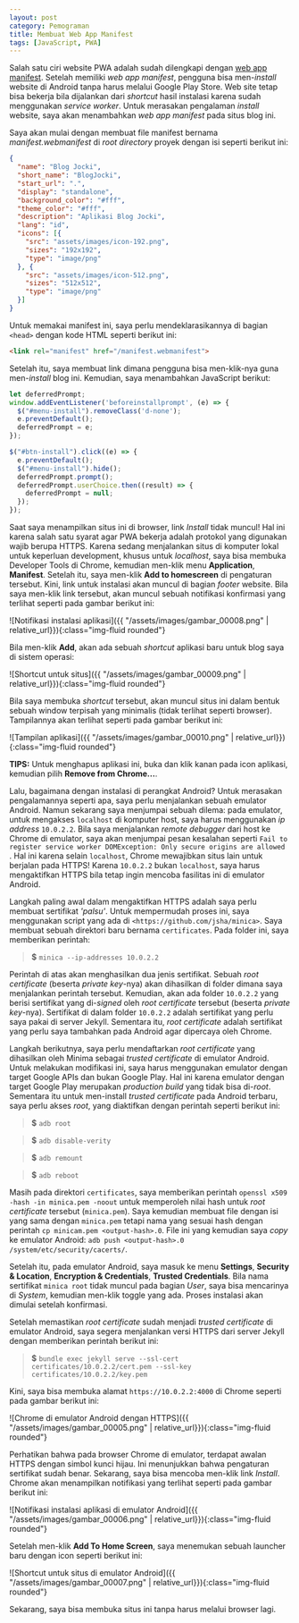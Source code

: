 ```yaml
---
layout: post
category: Pemograman
title: Membuat Web App Manifest
tags: [JavaScript, PWA]
---
```


Salah satu ciri website PWA adalah sudah dilengkapi dengan [web app manifest](https://developer.mozilla.org/en-US/docs/Web/Manifest).  Setelah memiliki *web app manifest*, pengguna bisa men-*install* website di Android tanpa harus melalui Google Play Store.  Web site tetap bisa bekerja bila dijalankan dari *shortcut* hasil instalasi karena sudah menggunakan *service worker*.  Untuk merasakan pengalaman *install* website, saya akan menambahkan *web app manifest* pada situs blog ini.

Saya akan mulai dengan membuat file manifest bernama *manifest.webmanifest* di *root directory* proyek dengan isi seperti berikut ini:

```json
{
  "name": "Blog Jocki",
  "short_name": "BlogJocki",
  "start_url": ".",
  "display": "standalone",
  "background_color": "#fff",
  "theme_color": "#fff",
  "description": "Aplikasi Blog Jocki",
  "lang": "id",
  "icons": [{
    "src": "assets/images/icon-192.png",
    "sizes": "192x192",
    "type": "image/png"
  }, {
    "src": "assets/images/icon-512.png",
    "sizes": "512x512",
    "type": "image/png"
  }]  
}
```

Untuk memakai manifest ini, saya perlu mendeklarasikannya di bagian `<head>` dengan kode HTML seperti berikut ini:

```html
<link rel="manifest" href="/manifest.webmanifest">
```

Setelah itu, saya membuat link dimana pengguna bisa men-klik-nya guna men-*install* blog ini.  Kemudian, saya menambahkan JavaScript berikut:

```javascript
let deferredPrompt;                
window.addEventListener('beforeinstallprompt', (e) => {          
  $("#menu-install").removeClass('d-none');
  e.preventDefault();
  deferredPrompt = e;          
});

$("#btn-install").click((e) => {
  e.preventDefault();
  $("#menu-install").hide();
  deferredPrompt.prompt();
  deferredPrompt.userChoice.then((result) => {
    deferredPrompt = null;
  });
});
```

Saat saya menampilkan situs ini di browser, link *Install* tidak muncul!  Hal ini karena salah satu syarat agar PWA bekerja adalah protokol yang digunakan wajib berupa HTTPS. Karena sedang menjalankan situs di komputer lokal untuk keperluan development, khusus untuk *localhost*, saya bisa membuka Developer Tools di Chrome, kemudian men-klik menu **Application**, **Manifest**.  Setelah itu, saya men-klik **Add to homescreen** di pengaturan tersebut.  Kini, link untuk instalasi akan muncul di bagian *footer* website.  Bila saya men-klik link tersebut, akan muncul sebuah notifikasi konfirmasi yang terlihat seperti pada gambar berikut ini:

![Notifikasi instalasi aplikasi]({{ "/assets/images/gambar_00008.png" | relative_url}}){:class="img-fluid rounded"}

Bila men-klik **Add**, akan ada sebuah *shortcut* aplikasi baru untuk blog saya di sistem operasi:

![Shortcut untuk situs]({{ "/assets/images/gambar_00009.png" | relative_url}}){:class="img-fluid rounded"}

Bila saya membuka *shortcut* tersebut, akan muncul situs ini dalam bentuk sebuah window terpisah yang minimalis (tidak terlihat seperti browser).  Tampilannya akan terlihat seperti pada gambar berikut ini:

![Tampilan aplikasi]({{ "/assets/images/gambar_00010.png" | relative_url}}){:class="img-fluid rounded"}

<div class="alert alert-info" role="alert">
<strong>TIPS:</strong> Untuk menghapus aplikasi ini, buka <chrome://apps/> dan klik kanan pada icon aplikasi, kemudian pilih <strong>Remove from Chrome...</strong>.
</div>

Lalu, bagaimana dengan instalasi di perangkat Android?  Untuk merasakan pengalamannya seperti apa, saya perlu menjalankan sebuah emulator Android.  Namun sekarang saya menjumpai sebuah dilema: pada emulator, untuk mengakses `localhost` di komputer host, saya harus menggunakan *ip address* `10.0.2.2`.  Bila saya menjalankan *remote debugger* dari host ke Chrome di emulator, saya akan menjumpai pesan kesalahan seperti `Fail to register service worker DOMException: Only secure origins are allowed `.  Hal ini karena selain `localhost`, Chrome mewajibkan situs lain untuk berjalan pada HTTPS!  Karena `10.0.2.2` bukan `localhost`, saya harus mengaktifkan HTTPS bila tetap ingin mencoba fasilitas ini di emulator Android.

Langkah paling awal dalam mengaktifkan HTTPS adalah saya perlu membuat sertifikat *'palsu'*.  Untuk mempermudah proses ini, saya menggunakan script yang ada di `<https://github.com/jsha/minica>`.  Saya membuat sebuah direktori baru bernama `certificates`.  Pada folder ini, saya memberikan perintah:

> <strong>$</strong> <code>minica --ip-addresses 10.0.2.2</code>

Perintah di atas akan menghasilkan dua jenis sertifikat.  Sebuah *root certificate* (beserta *private key*-nya) akan dihasilkan di folder dimana saya menjalankan perintah tersebut.  Kemudian, akan ada folder `10.0.2.2` yang berisi sertifikat yang di-*signed* oleh *root certificate* tersebut (beserta *private key*-nya).  Sertifikat di dalam folder `10.0.2.2` adalah sertifikat yang perlu saya pakai di server Jekyll.  Sementara itu, *root certificate* adalah sertifikat yang perlu saya tambahkan pada Android agar dipercaya oleh Chrome.

Langkah berikutnya, saya perlu mendaftarkan *root certificate* yang dihasilkan oleh Minima sebagai *trusted certificate* di emulator Android.  Untuk melakukan modifikasi ini, saya harus menggunakan emulator dengan target Google APIs dan bukan Google Play.  Hal ini karena emulator dengan target Google Play merupakan *production build* yang tidak bisa di-*root*.  Sementara itu untuk men-install *trusted certificate* pada Android terbaru, saya perlu akses *root*, yang diaktifkan dengan perintah seperti berikut ini:

> <strong>$</strong> <code>adb root</code>

> <strong>$</strong> <code>adb disable-verity</code>

> <strong>$</strong> <code>adb remount</code>

> <strong>$</strong> <code>adb reboot</code>

Masih pada direktori `certificates`, saya memberikan perintah `openssl x509 -hash -in minica.pem -noout` untuk memperoleh nilai hash untuk *root certificate* tersebut (`minica.pem`).  Saya kemudian membuat file dengan isi yang sama dengan `minica.pem` tetapi nama yang sesuai hash dengan perintah `cp minicam.pem <output-hash>.0`.  File ini yang kemudian saya *copy* ke emulator Android: `adb push <output-hash>.0 /system/etc/security/cacerts/`.

Setelah itu, pada emulator Android, saya masuk ke menu **Settings**, **Security & Location**, **Encryption & Credentials**, **Trusted Credentials**.  Bila nama sertifikat `minica root` tidak muncul pada bagian *User*, saya bisa mencarinya di *System*, kemudian men-klik toggle yang ada.  Proses instalasi akan dimulai setelah konfirmasi.

Setelah memastikan *root certificate* sudah menjadi *trusted certificate* di emulator Android, saya segera menjalankan versi HTTPS dari server Jekyll dengan memberikan perintah berikut ini:

> <strong>$</strong> <code>bundle exec jekyll serve --ssl-cert certificates/10.0.2.2/cert.pem --ssl-key certificates/10.0.2.2/key.pem</code>

Kini, saya bisa membuka alamat `https://10.0.2.2:4000` di Chrome seperti pada gambar berikut ini:

![Chrome di emulator Android dengan HTTPS]({{ "/assets/images/gambar_00005.png" | relative_url}}){:class="img-fluid rounded"}

Perhatikan bahwa pada browser Chrome di emulator, terdapat awalan HTTPS dengan simbol kunci hijau.  Ini menunjukkan bahwa pengaturan sertifikat sudah benar.  Sekarang, saya bisa mencoba men-klik link *Install*.  Chrome akan menampilkan notifikasi yang terlihat seperti pada gambar berikut ini:

![Notifikasi instalasi aplikasi di emulator Android]({{ "/assets/images/gambar_00006.png" | relative_url}}){:class="img-fluid rounded"}

Setelah men-klik **Add To Home Screen**, saya menemukan sebuah launcher baru dengan icon seperti berikut ini:

![Shortcut untuk situs di emulator Android]({{ "/assets/images/gambar_00007.png" | relative_url}}){:class="img-fluid rounded"}

Sekarang, saya bisa membuka situs ini tanpa harus melalui browser lagi.